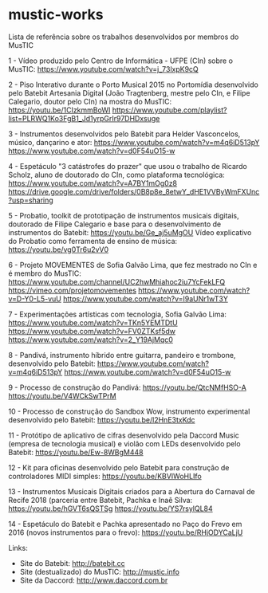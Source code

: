 # mustic-works
Lista de referência sobre os trabalhos desenvolvidos por membros do MusTIC

1 - Vídeo produzido pelo Centro de Informática - UFPE (CIn) sobre o MusTIC: https://www.youtube.com/watch?v=j_73lxpK9cQ

2 - Piso Interativo durante o Porto Musical 2015 no Portomídia desenvolvido pelo Batebit Artesania Digital (João Tragtenberg, mestre pelo CIn, e Filipe Calegario, doutor pelo CIn) na mostra do MusTIC:
https://youtu.be/1CIzkmmBoWI
https://www.youtube.com/playlist?list=PLRWQ1Ko3FgB1_Jd1yrpGrIr97DHDxsuge

3 - Instrumentos desenvolvidos pelo Batebit para Helder Vasconcelos, músico, dançarino e ator:
https://www.youtube.com/watch?v=m4q6iD513pY
https://www.youtube.com/watch?v=d0F54uO15-w

4 - Espetáculo "3 catástrofes do prazer" que usou o trabalho de Ricardo Scholz, aluno de doutorado do CIn, como plataforma tecnológica:
https://www.youtube.com/watch?v=A7BY1mOg0z8
https://drive.google.com/drive/folders/0B8p8e_8etwY_dHE1VVByWmFXUnc?usp=sharing

5 - Probatio, toolkit de prototipação de instrumentos musicais digitais, doutorado de Filipe Calegario e base para o desenvolvimento de instrumentos do Batebit:
https://youtu.be/Ge_aj5uMgOU
Vídeo explicativo do Probatio como ferramenta de ensino de música: https://youtu.be/vg0Tr6u2vV0

6 - Projeto MOVEMENTES de Sofia Galvão Lima, que fez mestrado no CIn e é membro do MusTIC:
https://www.youtube.com/channel/UC2hwMhiahoc2iu7YcFekLFQ
https://vimeo.com/projetomovementes
https://www.youtube.com/watch?v=D-Y0-L5-vuU
https://www.youtube.com/watch?v=I9aUNr1wT3Y

7 - Experimentações artísticas com tecnologia, Sofia Galvão Lima:
https://www.youtube.com/watch?v=TKn5YEMTDtU
https://www.youtube.com/watch?v=FV0ZTKsf5dw
https://www.youtube.com/watch?v=2_Y19AjMqc0

8 - Pandivá, instrumento híbrido entre guitarra, pandeiro e trombone, desenvolvido pelo Batebit:
https://www.youtube.com/watch?v=m4q6iD513pY
https://www.youtube.com/watch?v=d0F54uO15-w

9 - Processo de construção do Pandivá:
https://youtu.be/QtcNMfHSO-A
https://youtu.be/V4WCkSwTPrM

10 - Processo de construção do Sandbox Wow, instrumento experimental desenvolvido pelo Batebit:
https://youtu.be/l2HnE3txKdc

11 - Protótipo de aplicativo de cifras desenvolvido pela Daccord Music (empresa de tecnologia musical) e violão com LEDs desenvolvido pelo Batebit:
https://youtu.be/Ew-8WBgM448

12 - Kit para oficinas desenvolvido pelo Batebit para construção de controladores MIDI simples:
https://youtu.be/KBVIWoHLIfo

13 - Instrumentos Musicais Digitais criados para a Abertura do Carnaval de Recife 2018 (parceria entre Batebit, Pachka e Inaê Silva:
https://youtu.be/hGVT6sQSTSg
https://youtu.be/YS7rsylQL84

14 - Espetáculo do Batebit e Pachka apresentado no Paço do Frevo em 2016 (novos instrumentos para o frevo):
https://youtu.be/RHjODYCaLjU

Links:
- Site do Batebit: http://batebit.cc
- Site (destualizado) do MusTIC: http://mustic.info
- Site da Daccord: http://www.daccord.com.br
